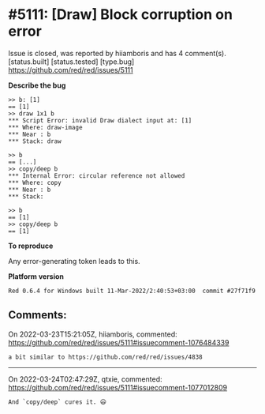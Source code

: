 
#5111: [Draw] Block corruption on error
================================================================================
Issue is closed, was reported by hiiamboris and has 4 comment(s).
[status.built] [status.tested] [type.bug]
<https://github.com/red/red/issues/5111>

**Describe the bug**
```
>> b: [1]
== [1]
>> draw 1x1 b
*** Script Error: invalid Draw dialect input at: [1]
*** Where: draw-image
*** Near : b
*** Stack: draw  

>> b
== [...]
>> copy/deep b
*** Internal Error: circular reference not allowed
*** Where: copy
*** Near : b
*** Stack:  

>> b
== [1]
>> copy/deep b
== [1]
```

**To reproduce**

Any error-generating token leads to this.

**Platform version**
```
Red 0.6.4 for Windows built 11-Mar-2022/2:40:53+03:00  commit #27f71f9
```



Comments:
--------------------------------------------------------------------------------

On 2022-03-23T15:21:05Z, hiiamboris, commented:
<https://github.com/red/red/issues/5111#issuecomment-1076484339>

    a bit similar to https://github.com/red/red/issues/4838

--------------------------------------------------------------------------------

On 2022-03-24T02:47:29Z, qtxie, commented:
<https://github.com/red/red/issues/5111#issuecomment-1077012809>

    And `copy/deep` cures it. 😃 

